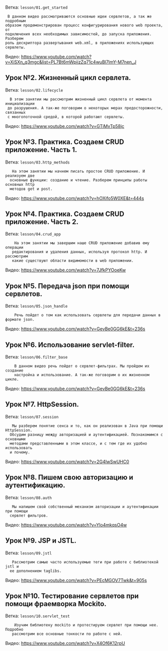 
Ветка: `lesson/01.get_started`

     В данном видео рассматриваются основные идеи сервлетов, а так же подробным 
    образом продемонстрирован процесс конфигурирования нового web проекта, от 
    подключения всех необходимых зависимостей, до запуска приложения. Разберем
    роль дескриптора развертывания web.xml, в приложениях использующих сервлеты.

Видео: <https://www.youtube.com/watch?v=XiSXn_q3mgc&list=PL7Bt6mWpiizZq71c4wuBl7lmY-M7nen_J>


Урок №2. Жизненный цикл сервлета.
------------

Ветка: `lesson/02.lifecycle`

      В этом занятии мы рассмотрим жизненный цикл сервлета от момента инициализации 
     до разрушения. А так-же поговорим о некоторых мерах предосторожности, связанных 
     с многопоточной средой, в которой работают сервлеты.

Видео: <https://www.youtube.com/watch?v=GTiMvTp58jc>


Урок №3. Практика. Создаем CRUD приложение. Часть 1.
------------

Ветка: `lesson/03.http_methods`

       На этом занятии мы начнем писать простое CRUD приложение. И реализуем две
      основные функции: создание и чтение. Разберем принципы работы основных http 
      методов get и post.

Видео: <https://www.youtube.com/watch?v=hOXifo5W0XE&t=444s>


Урок №4. Практика. Создаем CRUD приложение. Часть 2.
------------

Ветка: `lesson/04.crud_app`

        На этом занятии мы завершим наше CRUD приложение добавив ему операции
       редактирования и удаления данных, используя протокол http. И рассмотрим
       какие существуют области видимомости в web приложении. 

Видео: <https://www.youtube.com/watch?v=7JfkPYOoeKw>


Урок №5. Передача json при помощи сервлетов.
------------

Ветка: `lesson/05.json_handle`

        Речь пойдет о том как использовать сервлеты для передачи данных в формате json. 

Видео: <https://www.youtube.com/watch?v=GevBe0GG6kE&t=236s>


Урок №6. Использование servlet-filter.
------------

Ветка: `lesson/06.filter_base`

        В данном видео речь пойдет о сервлет-фильтрах. Мы пройдем их создание
        настройка и использование. А так-же поговорим о их жизненном цикле. 

Видео: <https://www.youtube.com/watch?v=GevBe0GG6kE&t=236s>


Урок №7. HttpSession.
------------

Ветка: `lesson/07.session`

       Мы разберем понятие сенса и то, как он реализован в Java при помощи HttpSession.
      Обсудим разницу между авторизацией и аутентификацией. Познакомимся с основными
      методами представленными в этом классе, и с тем где их удобно использовать
      и почему.

Видео: <https://www.youtube.com/watch?v=2G4lwSwUHC0>


Урок №8. Пишем свою авторизацию и аутентификацию.
------------

Ветка: `lesson/08.auth`

       Мы напишем свой собственный механизм авторизации и аутентификации при помощи
      сервлет фильтров.

Видео: <https://www.youtube.com/watch?v=Ylo4mkqsO4w>


Урок №9. JSP и JSTL.
------------

Ветка: `lesson/09.jstl`

       Рассмотрим самые часто используемые теги при работе с библиотекой jstl и 
      ее дополнением taglibs.

Видео: <https://www.youtube.com/watch?v=PEcMGOV7Twk&t=905s>


Урок №10. Тестирование сервлетов при помощи фраемворка Mockito.
------------

Ветка: `lesson/10.servlet_test`

        Изучим библиотеку mockito и протестируем сервлет при помощи нее. Подробно 
       рассмотрим все основные тонкости по работе с ней. 

Видео: <https://www.youtube.com/watch?v=X4Of6K12rpU>